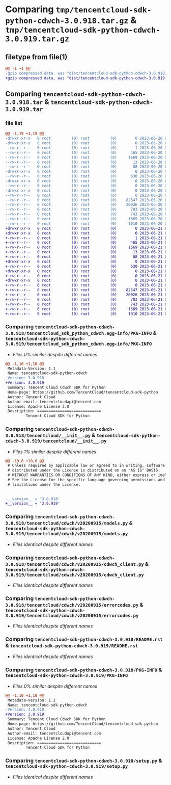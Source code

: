 # Comparing `tmp/tencentcloud-sdk-python-cdwch-3.0.918.tar.gz` & `tmp/tencentcloud-sdk-python-cdwch-3.0.919.tar.gz`

## filetype from file(1)

```diff
@@ -1 +1 @@
-gzip compressed data, was "dist/tencentcloud-sdk-python-cdwch-3.0.918.tar", last modified: Tue Jun 20 02:35:48 2023, max compression
+gzip compressed data, was "dist/tencentcloud-sdk-python-cdwch-3.0.919.tar", last modified: Wed Jun 21 00:20:03 2023, max compression
```

## Comparing `tencentcloud-sdk-python-cdwch-3.0.918.tar` & `tencentcloud-sdk-python-cdwch-3.0.919.tar`

### file list

```diff
@@ -1,19 +1,19 @@
-drwxr-xr-x   0 root         (0) root         (0)        0 2023-06-20 02:35:48.000000 tencentcloud-sdk-python-cdwch-3.0.918/
-drwxr-xr-x   0 root         (0) root         (0)        0 2023-06-20 02:35:48.000000 tencentcloud-sdk-python-cdwch-3.0.918/tencentcloud_sdk_python_cdwch.egg-info/
--rw-r--r--   0 root         (0) root         (0)        1 2023-06-20 02:35:48.000000 tencentcloud-sdk-python-cdwch-3.0.918/tencentcloud_sdk_python_cdwch.egg-info/dependency_links.txt
--rw-r--r--   0 root         (0) root         (0)      465 2023-06-20 02:35:48.000000 tencentcloud-sdk-python-cdwch-3.0.918/tencentcloud_sdk_python_cdwch.egg-info/SOURCES.txt
--rw-r--r--   0 root         (0) root         (0)     1669 2023-06-20 02:35:48.000000 tencentcloud-sdk-python-cdwch-3.0.918/tencentcloud_sdk_python_cdwch.egg-info/PKG-INFO
--rw-r--r--   0 root         (0) root         (0)       13 2023-06-20 02:35:48.000000 tencentcloud-sdk-python-cdwch-3.0.918/tencentcloud_sdk_python_cdwch.egg-info/top_level.txt
--rw-r--r--   0 root         (0) root         (0)       88 2023-06-20 02:35:48.000000 tencentcloud-sdk-python-cdwch-3.0.918/setup.cfg
-drwxr-xr-x   0 root         (0) root         (0)        0 2023-06-20 02:35:48.000000 tencentcloud-sdk-python-cdwch-3.0.918/tencentcloud/
--rw-r--r--   0 root         (0) root         (0)      630 2023-06-20 02:35:48.000000 tencentcloud-sdk-python-cdwch-3.0.918/tencentcloud/__init__.py
-drwxr-xr-x   0 root         (0) root         (0)        0 2023-06-20 02:35:48.000000 tencentcloud-sdk-python-cdwch-3.0.918/tencentcloud/cdwch/
--rw-r--r--   0 root         (0) root         (0)        0 2023-06-20 02:35:48.000000 tencentcloud-sdk-python-cdwch-3.0.918/tencentcloud/cdwch/__init__.py
-drwxr-xr-x   0 root         (0) root         (0)        0 2023-06-20 02:35:48.000000 tencentcloud-sdk-python-cdwch-3.0.918/tencentcloud/cdwch/v20200915/
--rw-r--r--   0 root         (0) root         (0)        0 2023-06-20 02:35:48.000000 tencentcloud-sdk-python-cdwch-3.0.918/tencentcloud/cdwch/v20200915/__init__.py
--rw-r--r--   0 root         (0) root         (0)    82547 2023-06-20 02:35:48.000000 tencentcloud-sdk-python-cdwch-3.0.918/tencentcloud/cdwch/v20200915/models.py
--rw-r--r--   0 root         (0) root         (0)    20026 2023-06-20 02:35:48.000000 tencentcloud-sdk-python-cdwch-3.0.918/tencentcloud/cdwch/v20200915/cdwch_client.py
--rw-r--r--   0 root         (0) root         (0)      703 2023-06-20 02:35:48.000000 tencentcloud-sdk-python-cdwch-3.0.918/tencentcloud/cdwch/v20200915/errorcodes.py
--rw-r--r--   0 root         (0) root         (0)      743 2023-06-20 02:35:48.000000 tencentcloud-sdk-python-cdwch-3.0.918/README.rst
--rw-r--r--   0 root         (0) root         (0)     1669 2023-06-20 02:35:48.000000 tencentcloud-sdk-python-cdwch-3.0.918/PKG-INFO
--rw-r--r--   0 root         (0) root         (0)     1010 2023-06-20 02:35:48.000000 tencentcloud-sdk-python-cdwch-3.0.918/setup.py
+drwxr-xr-x   0 root         (0) root         (0)        0 2023-06-21 00:20:03.000000 tencentcloud-sdk-python-cdwch-3.0.919/
+drwxr-xr-x   0 root         (0) root         (0)        0 2023-06-21 00:20:03.000000 tencentcloud-sdk-python-cdwch-3.0.919/tencentcloud_sdk_python_cdwch.egg-info/
+-rw-r--r--   0 root         (0) root         (0)        1 2023-06-21 00:20:03.000000 tencentcloud-sdk-python-cdwch-3.0.919/tencentcloud_sdk_python_cdwch.egg-info/dependency_links.txt
+-rw-r--r--   0 root         (0) root         (0)      465 2023-06-21 00:20:03.000000 tencentcloud-sdk-python-cdwch-3.0.919/tencentcloud_sdk_python_cdwch.egg-info/SOURCES.txt
+-rw-r--r--   0 root         (0) root         (0)     1669 2023-06-21 00:20:03.000000 tencentcloud-sdk-python-cdwch-3.0.919/tencentcloud_sdk_python_cdwch.egg-info/PKG-INFO
+-rw-r--r--   0 root         (0) root         (0)       13 2023-06-21 00:20:03.000000 tencentcloud-sdk-python-cdwch-3.0.919/tencentcloud_sdk_python_cdwch.egg-info/top_level.txt
+-rw-r--r--   0 root         (0) root         (0)       88 2023-06-21 00:20:03.000000 tencentcloud-sdk-python-cdwch-3.0.919/setup.cfg
+drwxr-xr-x   0 root         (0) root         (0)        0 2023-06-21 00:20:03.000000 tencentcloud-sdk-python-cdwch-3.0.919/tencentcloud/
+-rw-r--r--   0 root         (0) root         (0)      630 2023-06-21 00:20:03.000000 tencentcloud-sdk-python-cdwch-3.0.919/tencentcloud/__init__.py
+drwxr-xr-x   0 root         (0) root         (0)        0 2023-06-21 00:20:03.000000 tencentcloud-sdk-python-cdwch-3.0.919/tencentcloud/cdwch/
+-rw-r--r--   0 root         (0) root         (0)        0 2023-06-21 00:20:03.000000 tencentcloud-sdk-python-cdwch-3.0.919/tencentcloud/cdwch/__init__.py
+drwxr-xr-x   0 root         (0) root         (0)        0 2023-06-21 00:20:03.000000 tencentcloud-sdk-python-cdwch-3.0.919/tencentcloud/cdwch/v20200915/
+-rw-r--r--   0 root         (0) root         (0)        0 2023-06-21 00:20:03.000000 tencentcloud-sdk-python-cdwch-3.0.919/tencentcloud/cdwch/v20200915/__init__.py
+-rw-r--r--   0 root         (0) root         (0)    82547 2023-06-21 00:20:03.000000 tencentcloud-sdk-python-cdwch-3.0.919/tencentcloud/cdwch/v20200915/models.py
+-rw-r--r--   0 root         (0) root         (0)    20026 2023-06-21 00:20:03.000000 tencentcloud-sdk-python-cdwch-3.0.919/tencentcloud/cdwch/v20200915/cdwch_client.py
+-rw-r--r--   0 root         (0) root         (0)      703 2023-06-21 00:20:03.000000 tencentcloud-sdk-python-cdwch-3.0.919/tencentcloud/cdwch/v20200915/errorcodes.py
+-rw-r--r--   0 root         (0) root         (0)      743 2023-06-21 00:20:03.000000 tencentcloud-sdk-python-cdwch-3.0.919/README.rst
+-rw-r--r--   0 root         (0) root         (0)     1669 2023-06-21 00:20:03.000000 tencentcloud-sdk-python-cdwch-3.0.919/PKG-INFO
+-rw-r--r--   0 root         (0) root         (0)     1010 2023-06-21 00:20:03.000000 tencentcloud-sdk-python-cdwch-3.0.919/setup.py
```

### Comparing `tencentcloud-sdk-python-cdwch-3.0.918/tencentcloud_sdk_python_cdwch.egg-info/PKG-INFO` & `tencentcloud-sdk-python-cdwch-3.0.919/tencentcloud_sdk_python_cdwch.egg-info/PKG-INFO`

 * *Files 0% similar despite different names*

```diff
@@ -1,10 +1,10 @@
 Metadata-Version: 1.1
 Name: tencentcloud-sdk-python-cdwch
-Version: 3.0.918
+Version: 3.0.919
 Summary: Tencent Cloud Cdwch SDK for Python
 Home-page: https://github.com/TencentCloud/tencentcloud-sdk-python
 Author: Tencent Cloud
 Author-email: tencentcloudapi@tencent.com
 License: Apache License 2.0
 Description: ============================
         Tencent Cloud SDK for Python
```

### Comparing `tencentcloud-sdk-python-cdwch-3.0.918/tencentcloud/__init__.py` & `tencentcloud-sdk-python-cdwch-3.0.919/tencentcloud/__init__.py`

 * *Files 1% similar despite different names*

```diff
@@ -10,8 +10,8 @@
 # Unless required by applicable law or agreed to in writing, software
 # distributed under the License is distributed on an "AS IS" BASIS,
 # WITHOUT WARRANTIES OR CONDITIONS OF ANY KIND, either express or implied.
 # See the License for the specific language governing permissions and
 # limitations under the License.
 
 
-__version__ = '3.0.918'
+__version__ = '3.0.919'
```

### Comparing `tencentcloud-sdk-python-cdwch-3.0.918/tencentcloud/cdwch/v20200915/models.py` & `tencentcloud-sdk-python-cdwch-3.0.919/tencentcloud/cdwch/v20200915/models.py`

 * *Files identical despite different names*

### Comparing `tencentcloud-sdk-python-cdwch-3.0.918/tencentcloud/cdwch/v20200915/cdwch_client.py` & `tencentcloud-sdk-python-cdwch-3.0.919/tencentcloud/cdwch/v20200915/cdwch_client.py`

 * *Files identical despite different names*

### Comparing `tencentcloud-sdk-python-cdwch-3.0.918/tencentcloud/cdwch/v20200915/errorcodes.py` & `tencentcloud-sdk-python-cdwch-3.0.919/tencentcloud/cdwch/v20200915/errorcodes.py`

 * *Files identical despite different names*

### Comparing `tencentcloud-sdk-python-cdwch-3.0.918/README.rst` & `tencentcloud-sdk-python-cdwch-3.0.919/README.rst`

 * *Files identical despite different names*

### Comparing `tencentcloud-sdk-python-cdwch-3.0.918/PKG-INFO` & `tencentcloud-sdk-python-cdwch-3.0.919/PKG-INFO`

 * *Files 0% similar despite different names*

```diff
@@ -1,10 +1,10 @@
 Metadata-Version: 1.1
 Name: tencentcloud-sdk-python-cdwch
-Version: 3.0.918
+Version: 3.0.919
 Summary: Tencent Cloud Cdwch SDK for Python
 Home-page: https://github.com/TencentCloud/tencentcloud-sdk-python
 Author: Tencent Cloud
 Author-email: tencentcloudapi@tencent.com
 License: Apache License 2.0
 Description: ============================
         Tencent Cloud SDK for Python
```

### Comparing `tencentcloud-sdk-python-cdwch-3.0.918/setup.py` & `tencentcloud-sdk-python-cdwch-3.0.919/setup.py`

 * *Files identical despite different names*

